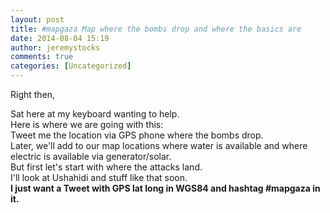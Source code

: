 ```yaml
---
layout: post
title: #mapgaza Map where the bombs drop and where the basics are
date: 2014-08-04 15:19
author: jeremystocks
comments: true
categories: [Uncategorized]
---
```

Right then,
<div></div>
<div>Sat here at my keyboard wanting to help.</div>
<div></div>
<div>Here is where we are going with this:</div>
<div></div>
<div>Tweet me the location via GPS phone where the bombs drop.</div>
<div></div>
<div>Later, we'll add to our map locations where water is available and where electric is available via generator/solar.</div>
<div></div>
<div>But first let's start with where the attacks land.</div>
<div></div>
<div>I'll look at Ushahidi and stuff like that soon.</div>
<div></div>
<div><strong>I just want a Tweet with GPS lat long in WGS84 and hashtag #mapgaza in it.</strong></div>
